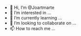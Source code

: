 - 👋 Hi, I’m @Joartmarte
- 👀 I’m interested in ...
- 🌱 I’m currently learning ...
- 💞️ I’m looking to collaborate on ...
- 📫 How to reach me ...

<!---
Joartmarte/Joartmarte is a ✨ special ✨ repository because its `README.md` (this file) appears on your GitHub profile.
You can click the Preview link to take a look at your changes.
--->
